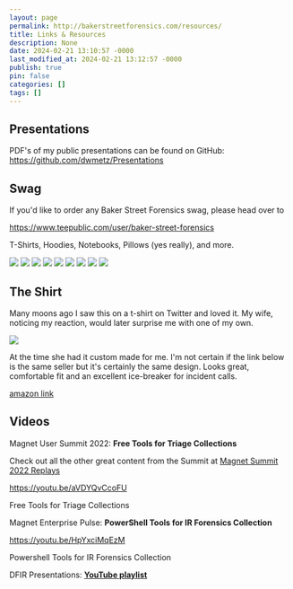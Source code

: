 ```yaml
---
layout: page
permalink: http://bakerstreetforensics.com/resources/
title: Links & Resources
description: None
date: 2024-02-21 13:10:57 -0000
last_modified_at: 2024-02-21 13:12:57 -0000
publish: true
pin: false
categories: []
tags: []
---
```

## Presentations

PDF's of my public presentations can be found on GitHub: <https://github.com/dwmetz/Presentations>

## Swag

If you'd like to order any Baker Street Forensics swag, please head over to

<https://www.teepublic.com/user/baker-street-forensics>

T-Shirts, Hoodies, Notebooks, Pillows (yes really), and more.

![](https://bakerstreetforensics.com/wp-content/uploads/2022/04/screen-shot-2022-04-15-at-12.50.34-pm.png?w=685) ![](https://bakerstreetforensics.com/wp-content/uploads/2022/04/screen-shot-2022-04-15-at-12.49.16-pm.png?w=669) ![](https://bakerstreetforensics.com/wp-content/uploads/2022/04/screen-shot-2022-04-15-at-12.51.27-pm.png?w=569) ![](https://bakerstreetforensics.com/wp-content/uploads/2022/04/screen-shot-2022-04-15-at-12.51.58-pm.png?w=596) ![](https://bakerstreetforensics.com/wp-content/uploads/2022/04/screen-shot-2022-04-15-at-12.54.19-pm.png?w=553) ![](https://bakerstreetforensics.com/wp-content/uploads/2022/04/screen-shot-2022-04-15-at-12.54.49-pm.png?w=499) ![](https://bakerstreetforensics.com/wp-content/uploads/2022/04/screen-shot-2022-04-17-at-9.48.59-am-1.png?w=700) ![](https://bakerstreetforensics.com/wp-content/uploads/2022/04/screen-shot-2022-04-17-at-9.50.20-am-1.png?w=691) ![](https://bakerstreetforensics.com/wp-content/uploads/2022/04/screen-shot-2022-04-17-at-9.49.39-am-1.png?w=579)

## The Shirt

Many moons ago I saw this on a t-shirt on Twitter and loved it. My wife, noticing my reaction, would later surprise me with one of my own.

![](https://bakerstreetforensics.com/wp-content/uploads/2024/02/shirt.jpeg?w=1008)

At the time she had it custom made for me. I'm not certain if the link below is the same seller but it's certainly the same design. Looks great, comfortable fit and an excellent ice-breaker for incident calls.

[amazon link](https://www.amazon.com/gp/product/B07RS83RCL/ref=as_li_tl?ie=UTF8&camp=1789&creative=9325&creativeASIN=B07RS83RCL&linkCode=as2&tag=bakerstreetforensics-20&linkId=4842ee4d1eeb3a333e15fe7000c9b64f)

## Videos

Magnet User Summit 2022: **Free Tools for Triage Collections**

Check out all the other great content from the Summit at [Magnet Summit 2022 Replays](https://www.magnetforensics.com/magnet-summit-2022-replay?utm_source=Pardot&utm_medium=Email&utm_campaign=2022_MS_Virtual_NR_Email)

https://youtu.be/aVDYQvCcoFU 

Free Tools for Triage Collections

Magnet Enterprise Pulse: **PowerShell Tools for IR Forensics Collection**

https://youtu.be/HpYxciMqEzM 

Powershell Tools for IR Forensics Collection

DFIR Presentations: **[YouTube playlist](https://youtube.com/playlist?list=PL__KsCEzV6AcXVZeDsKfXbYREathUhkY3)**

